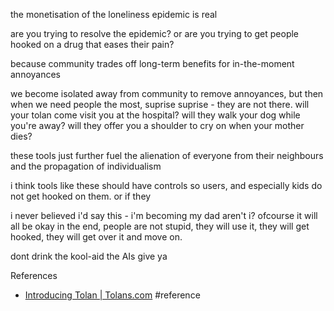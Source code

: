 the monetisation of the loneliness epidemic is real

are you trying to resolve the epidemic? or are you trying to get people hooked on a drug that eases their pain? 

because community trades off long-term benefits for in-the-moment annoyances

we become isolated away from community to remove annoyances, but then when we need people the most, suprise suprise - they are not there. will your tolan come visit you at the hospital? will they walk your dog while you're away? will they offer you a shoulder to cry on when your mother dies? 

these tools just further fuel the alienation of everyone from their neighbours and the propagation of individualism 

i think tools like these should have controls so users, and especially kids do not get hooked on them. or if they

i never believed i'd say this - i'm becoming my dad aren't i? ofcourse it will all be okay in the end, people are not stupid, they will use it, they will get hooked, they will get over it and move on. 

dont drink the kool-aid the AIs give ya

References
- [Introducing Tolan | Tolans.com](https://www.tolans.com/relay/introducing-tolan) #reference 